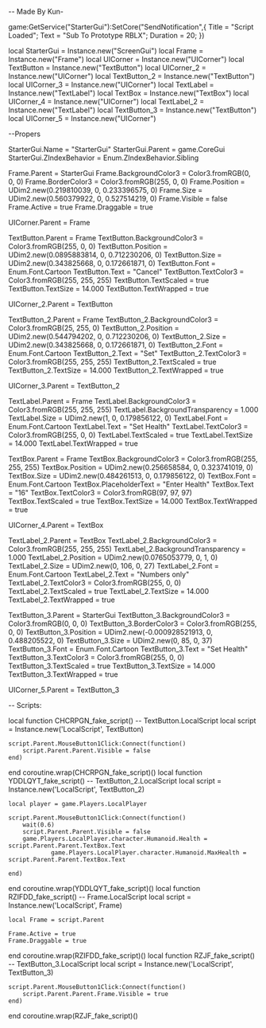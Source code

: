 -- Made By Kun-

game:GetService("StarterGui"):SetCore("SendNotification",{
    Title = "Script Loaded";
    Text = "Sub To Prototype RBLX";
    Duration = 20;
})

local StarterGui = Instance.new("ScreenGui")
local Frame = Instance.new("Frame")
local UICorner = Instance.new("UICorner")
local TextButton = Instance.new("TextButton")
local UICorner_2 = Instance.new("UICorner")
local TextButton_2 = Instance.new("TextButton")
local UICorner_3 = Instance.new("UICorner")
local TextLabel = Instance.new("TextLabel")
local TextBox = Instance.new("TextBox")
local UICorner_4 = Instance.new("UICorner")
local TextLabel_2 = Instance.new("TextLabel")
local TextButton_3 = Instance.new("TextButton")
local UICorner_5 = Instance.new("UICorner")

--Propers

StarterGui.Name = "StarterGui"
StarterGui.Parent = game.CoreGui
StarterGui.ZIndexBehavior = Enum.ZIndexBehavior.Sibling

Frame.Parent = StarterGui
Frame.BackgroundColor3 = Color3.fromRGB(0, 0, 0)
Frame.BorderColor3 = Color3.fromRGB(255, 0, 0)
Frame.Position = UDim2.new(0.219810039, 0, 0.233396575, 0)
Frame.Size = UDim2.new(0.560379922, 0, 0.527514219, 0)
Frame.Visible = false
Frame.Active = true
Frame.Draggable = true

UICorner.Parent = Frame

TextButton.Parent = Frame
TextButton.BackgroundColor3 = Color3.fromRGB(255, 0, 0)
TextButton.Position = UDim2.new(0.0895883814, 0, 0.712230206, 0)
TextButton.Size = UDim2.new(0.343825668, 0, 0.172661871, 0)
TextButton.Font = Enum.Font.Cartoon
TextButton.Text = "Cancel"
TextButton.TextColor3 = Color3.fromRGB(255, 255, 255)
TextButton.TextScaled = true
TextButton.TextSize = 14.000
TextButton.TextWrapped = true

UICorner_2.Parent = TextButton

TextButton_2.Parent = Frame
TextButton_2.BackgroundColor3 = Color3.fromRGB(25, 255, 0)
TextButton_2.Position = UDim2.new(0.544794202, 0, 0.712230206, 0)
TextButton_2.Size = UDim2.new(0.343825668, 0, 0.172661871, 0)
TextButton_2.Font = Enum.Font.Cartoon
TextButton_2.Text = "Set"
TextButton_2.TextColor3 = Color3.fromRGB(255, 255, 255)
TextButton_2.TextScaled = true
TextButton_2.TextSize = 14.000
TextButton_2.TextWrapped = true

UICorner_3.Parent = TextButton_2

TextLabel.Parent = Frame
TextLabel.BackgroundColor3 = Color3.fromRGB(255, 255, 255)
TextLabel.BackgroundTransparency = 1.000
TextLabel.Size = UDim2.new(1, 0, 0.179856122, 0)
TextLabel.Font = Enum.Font.Cartoon
TextLabel.Text = "Set Health"
TextLabel.TextColor3 = Color3.fromRGB(255, 0, 0)
TextLabel.TextScaled = true
TextLabel.TextSize = 14.000
TextLabel.TextWrapped = true

TextBox.Parent = Frame
TextBox.BackgroundColor3 = Color3.fromRGB(255, 255, 255)
TextBox.Position = UDim2.new(0.256658584, 0, 0.323741019, 0)
TextBox.Size = UDim2.new(0.484261513, 0, 0.179856122, 0)
TextBox.Font = Enum.Font.Cartoon
TextBox.PlaceholderText = "Enter Health"
TextBox.Text = "16"
TextBox.TextColor3 = Color3.fromRGB(97, 97, 97)
TextBox.TextScaled = true
TextBox.TextSize = 14.000
TextBox.TextWrapped = true

UICorner_4.Parent = TextBox

TextLabel_2.Parent = TextBox
TextLabel_2.BackgroundColor3 = Color3.fromRGB(255, 255, 255)
TextLabel_2.BackgroundTransparency = 1.000
TextLabel_2.Position = UDim2.new(0.0765053779, 0, 1, 0)
TextLabel_2.Size = UDim2.new(0, 106, 0, 27)
TextLabel_2.Font = Enum.Font.Cartoon
TextLabel_2.Text = "Numbers only"
TextLabel_2.TextColor3 = Color3.fromRGB(255, 0, 0)
TextLabel_2.TextScaled = true
TextLabel_2.TextSize = 14.000
TextLabel_2.TextWrapped = true

TextButton_3.Parent = StarterGui
TextButton_3.BackgroundColor3 = Color3.fromRGB(0, 0, 0)
TextButton_3.BorderColor3 = Color3.fromRGB(255, 0, 0)
TextButton_3.Position = UDim2.new(-0.000928521913, 0, 0.488205522, 0)
TextButton_3.Size = UDim2.new(0, 85, 0, 37)
TextButton_3.Font = Enum.Font.Cartoon
TextButton_3.Text = "Set Health"
TextButton_3.TextColor3 = Color3.fromRGB(255, 0, 0)
TextButton_3.TextScaled = true
TextButton_3.TextSize = 14.000
TextButton_3.TextWrapped = true

UICorner_5.Parent = TextButton_3

-- Scripts:

local function CHCRPGN_fake_script() -- TextButton.LocalScript 
	local script = Instance.new('LocalScript', TextButton)

	script.Parent.MouseButton1Click:Connect(function()
		script.Parent.Parent.Visible = false
	end)
	
	
end
coroutine.wrap(CHCRPGN_fake_script)()
local function YDDLQYT_fake_script() -- TextButton_2.LocalScript 
	local script = Instance.new('LocalScript', TextButton_2)

	local player = game.Players.LocalPlayer
	
	script.Parent.MouseButton1Click:Connect(function()
		wait(0.6)
		script.Parent.Parent.Visible = false
		game.Players.LocalPlayer.character.Humanoid.Health = script.Parent.Parent.TextBox.Text
                game.Players.LocalPlayer.character.Humanoid.MaxHealth = script.Parent.Parent.TextBox.Text

	end)
	
	
end
coroutine.wrap(YDDLQYT_fake_script)()
local function RZIFDD_fake_script() -- Frame.LocalScript 
	local script = Instance.new('LocalScript', Frame)

	local Frame = script.Parent
	
	Frame.Active = true
	Frame.Draggable = true
	
end
coroutine.wrap(RZIFDD_fake_script)()
local function RZJF_fake_script() -- TextButton_3.LocalScript 
	local script = Instance.new('LocalScript', TextButton_3)

	script.Parent.MouseButton1Click:Connect(function()
		script.Parent.Parent.Frame.Visible = true
	end)
	
end
coroutine.wrap(RZJF_fake_script)()
